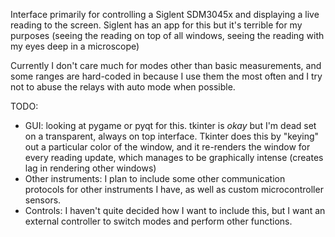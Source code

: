 Interface primarily for controlling a Siglent SDM3045x and displaying a live reading to the screen. Siglent has an app for this but it's terrible for my purposes (seeing the reading on top of all windows, seeing the reading with my eyes deep in a microscope)

Currently I don't care much for modes other than basic measurements, and some ranges are hard-coded in because I use them the most often and I try not to abuse the relays with auto mode when possible.

TODO:
- GUI: looking at pygame or pyqt for this. tkinter is *okay* but I'm dead set on a transparent, always on top interface. Tkinter does this by "keying" out a particular color of the window, and it re-renders the window for every reading update, which manages to be graphically intense (creates lag in rendering other windows)
- Other instruments: I plan to include some other communication protocols for other instruments I have, as well as custom microcontroller sensors.
- Controls: I haven't quite decided how I want to include this, but I want an external controller to switch modes and perform other functions.
